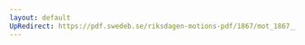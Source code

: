 ```yaml
---
layout: default
UpRedirect: https://pdf.swedeb.se/riksdagen-motions-pdf/1867/mot_1867__ak__00044.pdf
---
```

